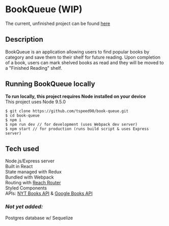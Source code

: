 # BookQueue (WIP)

The current, unfinished project can be found [here](https://book-queue.herokuapp.com)

## Description

BookQueue is an application allowing users to find popular books by category and save them to their shelf for future reading. Upon completion of a book, users can mark shelved books as read and they will be moved to a "Finished Reading" shelf.

## Running BookQueue locally

**To run locally, this project requires Node installed on your device**  
This project uses Node 9.5.0

```
$ git clone https://github.com/tspeed90/book-queue.git
$ cd book-queue
$ npm i
$ npm run dev // for development (uses Webpack dev server)
$ npm start // for production (runs build script & uses Express server)
```

## Tech used

Node.js/Express server  
Built in React  
State managed with Redux  
Bundled with Webpack  
Routing with [Reach Router](https://reach.tech/router)  
Styled Components  
APIs: [NYT Books API](https://developer.nytimes.com/books_api.json) & [Google Books API](https://developers.google.com/books/docs/overview)

### _Not yet added:_

Postgres database w/ Sequelize
